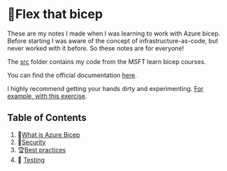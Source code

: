 # 💪Flex that bicep

These are my notes I made when I was learning to work with Azure bicep. Before starting I was aware of the concept of infrastructure-as-code, but never worked with it before. So these notes are for everyone!

The [src](https://github.com/meganbloemsma/flex-that-bicep/blob/main/src/) folder contains my code from the MSFT learn bicep courses.

You can find the official documentation [here](https://learn.microsoft.com/en-us/azure/azure-resource-manager/bicep/).

I highly recommend getting your hands dirty and experimenting. [For example, with this exercise](https://learn.microsoft.com/en-us/azure/azure-sql/database/single-database-create-bicep-quickstart?view=azuresql&tabs=CLI).

## Table of Contents

1. :paperclip:[What is Azure Bicep](https://github.com/meganbloemsma/flex-that-bicep/blob/main/docs/bicep.md)
2. :closed_lock_with_key:[Security](https://github.com/meganbloemsma/flex-that-bicep/blob/main/docs/security.md)
3. :trophy:[Best practices](https://github.com/meganbloemsma/flex-that-bicep/blob/main/docs/best-practices.md)
4. :bell: [Testing](https://github.com/meganbloemsma/flex-that-bicep/blob/main/docs/testing.md)
